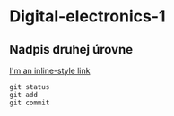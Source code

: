 # Digital-electronics-1

## Nadpis druhej úrovne

[I'm an inline-style link](https://www.google.com)

```
git status 
git add
git commit
```
